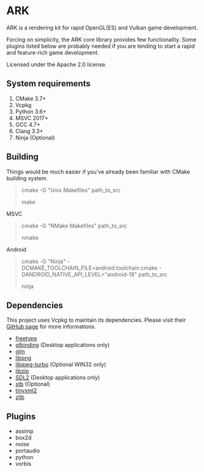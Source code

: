 ARK
==============

ARK is a rendering kit for rapid OpenGL(ES) and Vulkan game development.

Forcing on simplicity, the ARK core library provides few functionality.
Some plugins listed below are probably needed if you are tending to start a rapid and feature-rich game development.

Licensed under the Apache 2.0 license.


System requirements
--------------
1. CMake 3.7+
2. Vcpkg
3. Python 3.6+
4. MSVC 2017+
5. GCC 4.7+
6. Clang 3.3+
7. Ninja (Optional)


Building
--------------
Things would be much easier if you've already been familiar with CMake building system.


> cmake -G "Unix Makefiles" path_to_src
>
> make

MSVC
> cmake -G "NMake Makefiles" path_to_src
>
> nmake

Android
> cmake -G "Ninja" -DCMAKE_TOOLCHAIN_FILE=android.toolchain.cmake -DANDROID_NATIVE_API_LEVEL="android-18" path_to_src
>
> ninja


Dependencies
--------------
This project uses Vcpkg to maintain its dependencies. Please visit their [GitHub page](https://github.com/microsoft/vcpkg) for more informations.

* [freetype](http://www.freetype.org)
* [glbinding](http://www.glbinding.org) (Desktop applications only)
* [glm](http://glm.g-truc.net)
* [libpng](http://www.libpng.org/pub/png/libpng.html)
* [libjpeg-turbo](https://github.com/libjpeg-turbo/libjpeg-turbo.git) (Optional WIN32 only)
* [libzip](https://nih.at/libzip/)
* [SDL2](https://www.libsdl.org) (Desktop applications only)
* [stb](https://github.com/nothings/stb) (Optional)
* [tinyxml2](http://www.grinninglizard.com/tinyxml2/)
* [zlib](http://zlib.net/)


Plugins
--------------
* assimp
* box2d
* noise
* portaudio
* python
* vorbis
